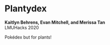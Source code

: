 # Plantydex
**Kaitlyn Behrens, Evan Mitchell, and Merissa Tan**  
LMUHacks 2020  

Pokédex but for plants!
